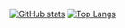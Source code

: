 [![GitHub stats](https://github-readme-stats.vercel.app/api?username=xjchong&hide=stars,contribs&count_private=true$theme=tokyonight&show_icons=true)](https://github.com/xjchong)
[![Top Langs](https://github-readme-stats.vercel.app/api/top-langs/?username=xjchong&layout=compact&theme=tokyonight)](https://github.com/xjchong)


